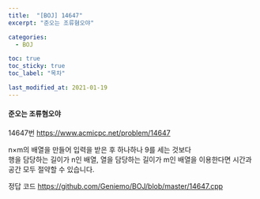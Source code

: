 ```yaml
---
title:  "[BOJ] 14647"
excerpt: "준오는 조류혐오야"

categories:
  - BOJ

toc: true
toc_sticky: true
toc_label: "목차"

last_modified_at: 2021-01-19
---
```


#### 준오는 조류혐오야

14647번 <https://www.acmicpc.net/problem/14647>

n×m의 배열을 만들어 입력을 받은 후 하나하나 9를 세는 것보다<br>
행을 담당하는 길이가 n인 배열, 열을 담당하는 길이가 m인 배열을 이용한다면 시간과 공간 모두 절약할 수 있습니다.

정답 코드 <https://github.com/Geniemo/BOJ/blob/master/14647.cpp>